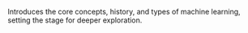Introduces the core concepts, history, and types of machine learning, setting the stage for deeper exploration.
